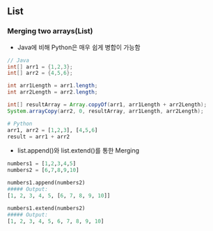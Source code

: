 ## List
### Merging two arrays(List)
* Java에 비해 Python은 매우 쉽게 병합이 가능함

```java
// Java
int[] arr1 = {1,2,3};
int[] arr2 = {4,5,6};

int arr1Length = arr1.length;
int arr2Length = arr2.length;

int[] resultArray = Array.copyOf(arr1, arr1Length + arr2Length);
System.arrayCopy(arr2, 0, resultArray, arr1Length, arr2Length);  
```

```python
# Python
arr1, arr2 = [1,2,3], [4,5,6]
result = arr1 + arr2
```

* list.append()와 list.extend()를 통한 Merging
```python
numbers1 = [1,2,3,4,5]
numbers2 = [6,7,8,9,10]

numbers1.append(numbers2)
##### Output:
[1, 2, 3, 4, 5, [6, 7, 8, 9, 10]]

numbers1.extend(numbers2)
##### Output:
[1, 2, 3, 4, 5, 6, 7, 8, 9, 10]
```

